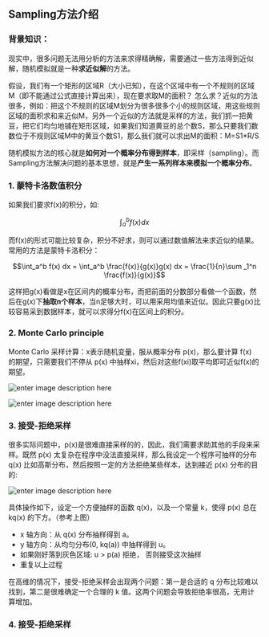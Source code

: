
## Sampling方法介绍

### 背景知识：
现实中，很多问题无法用分析的方法来求得精确解，需要通过一些方法得到近似解，随机模拟就是一种**求近似解**的方法。

假设，我们有一个矩形的区域R（大小已知），在这个区域中有一个不规则的区域M（即不能通过公式直接计算出来），现在要求取M的面积？ 怎么求？近似的方法很多，例如：把这个不规则的区域M划分为很多很多个小的规则区域，用这些规则区域的面积求和来近似M，另外一个近似的方法就是采样的方法，我们抓一把黄豆，把它们均匀地铺在矩形区域，如果我们知道黄豆的总个数S，那么只要我们数数位于不规则区域M中的黄豆个数S1，那么我们就可以求出M的面积：M=S1*R/S

随机模拟方法的核心就是**如何对一个概率分布得到样本**，即采样（sampling）。而Sampling方法解决问题的基本思想，就是**产生一系列样本来模拟一个概率分布**。


###  1. 蒙特卡洛数值积分

如果我们要求f(x)的积分，如:

$$\int_{a}^{b} f(x)dx $$

而f(x)的形式可能比较复杂，积分不好求，则可以通过数值解法来求近似的结果。常用的方法是蒙特卡洛积分：

$$\int_a^b f(x) dx = \int_a^b \frac{f(x)}{g(x)}g(x) dx = \frac{1}{n}\sum _1^n \frac{f(x)}{g(x)}$$

这样把g(x)看做是x在区间内的概率分布，而把前面的分数部分看做一个函数，然后在g(x)下**抽取n个样本**，当n足够大时，可以用采用均值来近似。因此只要g(x)比较容易采到数据样本，就可以求得分f(x)在区间上的积分。

### 2. Monte Carlo principle

Monte Carlo 采样计算：x表示随机变量，服从概率分布 p(x)，那么要计算 f(x) 的期望，只需要我们不停从 p(x) 中抽样xi，然后对这些f(xi)取平均即可近似f(x)的期望。

![enter image description here](https://images0.cnblogs.com/blog/533521/201310/25225400-30083dce288f4bbfbd0294d8c70e553b.png)

![enter image description here](https://images0.cnblogs.com/blog/533521/201310/25225413-7405b98e045b4af09eea448fb1db4eb5.gif)

### 3. 接受-拒绝采样

很多实际问题中，p(x)是很难直接采样的的，因此，我们需要求助其他的手段来采样。既然 p(x) 太复杂在程序中没法直接采样，那么我设定一个程序可抽样的分布 q(x) 比如高斯分布，然后按照一定的方法拒绝某些样本，达到接近 p(x) 分布的目的:

![enter image description here](https://images0.cnblogs.com/blog/533521/201310/25225434-fd6db018b45d4152a09ea1de2b5304ad.png)

具体操作如下，设定一个方便抽样的函数 q(x)，以及一个常量 k，使得 p(x) 总在 kq(x) 的下方。（参考上图）

-   x 轴方向：从 q(x) 分布抽样得到 a。
-   y 轴方向：从均匀分布(0, kq(a)) 中抽样得到 u。
-   如果刚好落到灰色区域: u > p(a) 拒绝， 否则接受这次抽样
-   重复以上过程

在高维的情况下，接受-拒绝采样会出现两个问题：第一是合适的 q 分布比较难以找到，第二是很难确定一个合理的 k 值。这两个问题会导致拒绝率很高，无用计算增加。

### 4. 接受-拒绝采样




<!--stackedit_data:
eyJoaXN0b3J5IjpbLTI0MzE2NTIzMywtMTg5Nzg1MTM3OCwtNj
M2OTI5Nzc5LC0yMDU5MzU1NzEwLDc0ODgwMTg2NSwyMDk2MDA2
OTUsMjE0Njg1OTU4MSwtMTEzNzMwNzk2NCwxNjUyMjczMzg4LD
E4MDY4MzkxOTgsLTM1NzA3MDQ4MywxMjExNDQxNzddfQ==
-->